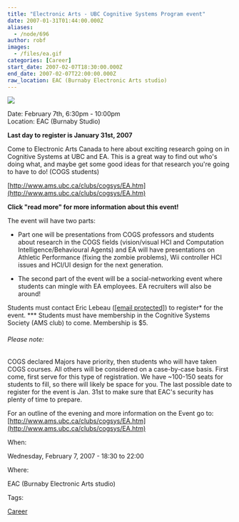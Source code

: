 ```yaml
---
title: "Electronic Arts - UBC Cognitive Systems Program event"
date: 2007-01-31T01:44:00.000Z
aliases:
  - /node/696
author: robf
images:
  - /files/ea.gif
categories: [Career]
start_date: 2007-02-07T18:30:00.000Z
end_date: 2007-02-07T22:00:00.000Z
raw_location: EAC (Burnaby Electronic Arts studio)
---
```


![](/files/ea.gif)

Date: February 7th, 6:30pm - 10:00pm \
Location: EAC (Burnaby Studio)

**Last day to register is January 31st, 2007**

Come to Electronic Arts Canada to here about
exciting research going on in Cognitive Systems
at UBC and EA. This is a great way to find out who's doing what,
and maybe get some good ideas for that research you're going
to have to do! (COGS students)

[http://www.ams.ubc.ca/clubs/cogsys/EA.htm](http://www.ams.ubc.ca/clubs/cogsys/EA.htm)

**Click "read more" for more information about this event!**

The event will have two parts:

- Part one will be presentations from COGS professors and students about research
  in the COGS fields (vision/visual HCI and Computation Intelligence/Behavioural Agents)
  and EA will have presentations on Athletic Performance (fixing the zombie problems),
  Wii controller HCI issues and HCI/UI design for the next generation.

- The second part of the event will be a social-networking event where students can
  mingle with EA employees. EA recruiters will also be around!

Students must contact Eric Lebeau ([\[email protected\]](/cdn-cgi/l/email-protection)) to register\* for the event.
\*\*\* Students must have membership in the Cognitive Systems Society (AMS club) to come.
Membership is $5.

###### Please note:
COGS declared Majors have priority, then students who will have taken COGS courses.
All others will be considered on a case-by-case basis. First come, first serve for
this type of registration. We have ~100-150 seats for students to fill, so there
will likely be space for you. The last possible date to register for the event is
Jan. 31st to make sure that EAC's security has plenty of time to prepare.

For an outline of the evening and more information on the Event go to: [http://www.ams.ubc.ca/clubs/cogsys/EA.htm](http://www.ams.ubc.ca/clubs/cogsys/EA.htm)

When: 

Wednesday, February 7, 2007 - 18:30 to 22:00

Where: 

EAC (Burnaby Electronic Arts studio)

Tags: 

[Career](/career)
